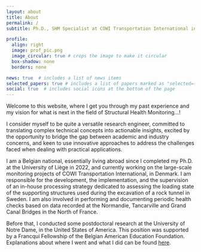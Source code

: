 ```yaml
---
layout: about
title: About
permalink: /
subtitle: Ph.D., SHM Specialist at COWI Transportation International in Denmmark

profile:
  align: right
  image: prof_pic.png
  image_circular: true # crops the image to make it circular
  box-shadow: none
  borders: none

news: true  # includes a list of news items
selected_papers: true # includes a list of papers marked as "selected={true}"
social: true  # includes social icons at the bottom of the page
---
```


Welcome to this website, where I get you through my past experience and my vision for what is next in the field of <span class="font-weight-bold">Structural Health Monitoring</span>...! 

I consider myself to be quite a versatile research engineer, committed to translating complex technical concepts into actionable insights, excited by the opportunity to bridge the gap between academic and industry concerns, and keen to use innovative approaches to address the challenges faced when dealing with practical applications.

I am a Belgian national, essentially living abroad since I completed my Ph.D. at the University of Liège in 2022, and currently working on the large-scale monitoring projects of COWI Transportation International, in Denmark. I am responsible for the development, the implementation, and the supervision of an in-house processing strategy dedicated to assessing the loading state of the supporting structures used during the excavation of a rock tunnel in Sweden. I am also involved in performing and documenting periodic health checks based on data recorded at the Normandie, Tancarville and Grand Canal Bridges in the North of France. 

Before that, I conducted some postdoctoral research at the University of Notre Dame, in the United States of America. This position was supported by a Francqui Fellowship of the Belgian American Education Foundation. Explanations about where I went and what I did can be found <a href="https://www.uee.uliege.be/cms/c_8944062/en/margaux-geuzaine-researcher-in-structural-and-stochastic-dynamics-is-awarded-a-baef-fellowship-for-a-postdoctoral-stay-at-the-university-of-notre-dame">here</a>.
